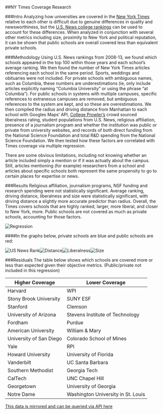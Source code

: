 ##NY Times Coverage Research

###Intro
Analyzing how universities are covered in the [New York Times](http://nytimes.com) relative to each other is difficult due to genuine differences in quality and newsworthiness, but the [U.S. News college rankings](http://colleges.usnews.rankingsandreviews.com/best-colleges/rankings/national-universities/data) can be used to account for these differences. When analyzed in conjunction with several other metrics including size, proximity to New York and political reputation, it can be shown that public schools are overall covered less than equivalent private schools. 

###Methodology
Using U.S. News rankings from 2008-13, we found which schools appeared in the top 100 within those years and each school’s average ranking. We then found the number of New York Times articles referencing each school in the same period. Sports, weddings and obituaries were not included. For private schools with ambiguous names, such as Columbia, these numbers are underestimations (ie, only include articles explicitly naming “Columbia University” or using the phrase “at Columbia”). For public schools in systems with multiple campuses, specific references to extraneous campuses are removed, but ambiguous references to the system are kept, and so these are overestimations. We then compiled the radius and driving distance from Manhattan to each school with Googles Maps’ API, [College Prowler’s](http://colleges.niche.com) crowd sourced liberalness rating, student populations from U.S. News, religious affiliation, presence of a journalism program and whether the institution was public or private from university websites, and records of both direct funding from the National Science Foundation and total R&D spending from the National Science Foundation. We then tested how these factors are correlated with Times coverage via multiple regression.

There are some obvious limitations, including not knowing whether an article included simply a mention or if it was actually about the campus. Still, articles mentioning (for example) researchers from a school and articles about specific schools both represent the same propensity to go to certain places for expertise or news.

###Results
Religious affiliation, journalism programs, NSF funding and research spending were not statistically significant. Average ranking, driving distance, liberalness and size were statistically significant, with driving distance a slightly more accurate predictor than radius. Overall, the Times covers schools that are highly ranked, larger, more liberal, and closer to New York, more. Public schools are not covered as much as private schools, accounting for those factors.


![Regression](/Regression.png)

####In the graphs below, private schools are blue and public schools are red:

![US News Rank](/Rank.png)![Distance](/Distance.png)![Liberalness](/Liberal.png)![Size](/Population.png)

###Residuals
The table below shows which schools are covered more or less than expected given their objective metrics. (Public/private not included in this regression)

Higher Coverage         |Lower Coverage
------------------------|-------------------------------------
Harvard	                |WPI
Stony Brook University  |SUNY ESF
Stanford                |Clemson
University of Arizona   |Stevens Institute of Technology
Fordham                 |Purdue
American University     |William & Mary
University of San Diego |Colorado School of Mines
Yale                    |RPI
Howard University       |University of Florida
Vanderbilt              |UC Santa Barbara
Southern Methodist      |Georgia Tech
CalTech                 |UNC Chapel Hill
Georgetown              |University of Georgia
Notre Dame              |Washington University in St. Louis





 [This data is mirrored and can be queried via API here](https://www.exversion.com/data/view/07B3UJ5AN2JJ52S)
